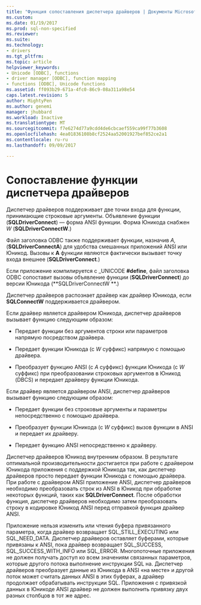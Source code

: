 ```yaml
---
title: "Функция сопоставления диспетчера драйверов | Документы Microsoft"
ms.custom: 
ms.date: 01/19/2017
ms.prod: sql-non-specified
ms.reviewer: 
ms.suite: 
ms.technology:
- drivers
ms.tgt_pltfrm: 
ms.topic: article
helpviewer_keywords:
- Unicode [ODBC], functions
- driver manager [ODBC], function mapping
- functions [ODBC], Unicode functions
ms.assetid: ff093b29-671a-4fc0-86c9-08a311a98e54
caps.latest.revision: 5
author: MightyPen
ms.author: genemi
manager: jhubbard
ms.workload: Inactive
ms.translationtype: MT
ms.sourcegitcommit: f7e6274d77a9cdd4de6cbcaef559ca99f77b3608
ms.openlocfilehash: 4ea01836108b8cf2524aa52001927bef852ce2a1
ms.contentlocale: ru-ru
ms.lasthandoff: 09/09/2017

---
```

# <a name="function-mapping-in-the-driver-manager"></a>Сопоставление функции диспетчера драйверов
Диспетчер драйверов поддерживает две точки входа для функции, принимающие строковые аргументы. Объявление функции (**SQLDriverConnect**) — форма ANSI функции. Форма Юникода снабжен *W* (**SQLDriverConnectW**.)  
  
 Файл заголовка ODBC также поддерживает функции, назначив *A,* (**SQLDriverConnectA**) для удобства смешанных приложений ANSI или Юникод. Вызовы к **A** функции являются фактически вызывает точку входа внешнее (**SQLDriverConnect**.)  
  
 Если приложение компилируется с _UNICODE **#define**, файл заголовка ODBC сопоставит вызовы объявление функции (**SQLDriverConnect**) до версии Юникода (**SQLDriverConnectW **.)  
  
 Диспетчер драйверов распознает драйвер как драйвер Юникода, если **SQLConnectW** поддерживается драйвером.  
  
 Если драйвер является драйвером Юникода, диспетчер драйверов вызывает функцию следующим образом:  
  
-   Передает функции без аргументов строки или параметров напрямую посредством драйвера.  
  
-   Передает функции Юникода (с *W* суффикс) напрямую с помощью драйвера.  
  
-   Преобразует функцию ANSI (с *A* суффикс) функции Юникода (с *W* суффикс) при преобразовании строковых аргументов в Юникод (DBCS) и передает драйверу функции Юникода.  
  
 Если драйвер является драйвером ANSI, диспетчер драйверов вызывает функцию следующим образом:  
  
-   Передает функции без строковые аргументы и параметры непосредственно с помощью драйвера.  
  
-   Преобразует функции Юникода (с *W* суффикс) вызов функции в ANSI и передает их драйверу.  
  
-   Передает функцию ANSI непосредственно к драйверу.  
  
 Диспетчер драйверов Юникод внутренним образом. В результате оптимальной производительности достигается при работе с драйвером Юникода приложения с поддержкой Юникода так, как диспетчер драйверов просто передает функции Юникода с помощью драйвера. При работе с драйвером ANSI приложение ANSI, диспетчер драйверов необходимо преобразовать строк из ANSI в Юникод при обработке некоторых функций, таких как **SQLDriverConnect**. После обработки функция, диспетчер драйверов необходимо затем преобразовать строку в кодировке Юникод ANSI перед отправкой функция драйвер ANSI.  
  
 Приложение нельзя изменить или чтения буфера привязанного параметра, когда драйвер возвращает SQL_STILL_EXECUTING или SQL_NEED_DATA. Диспетчер драйверов оставляет буферами, которые привязаны к ANSI, пока драйвер возвращает SQL_SUCCESS, SQL_SUCCESS_WITH_INFO или SQL_ERROR. Многопоточные приложения не должен получать доступ ко всем значениям связанных параметров, которые другого потока выполнение инструкции SQL на. Диспетчер драйверов преобразует данные из Юникода в ANSI «на месте» и другой поток может считать данных ANSI в этих буферах, а драйвер продолжает обрабатывать инструкции SQL. Приложения с привязкой данных в Юникоде ANSI драйвер не должен выполнить привязку двух разных столбцов в тот же адрес.

